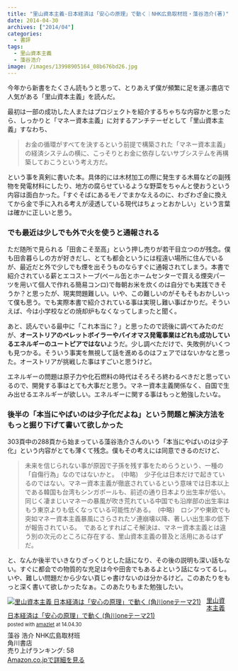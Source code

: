 ```yaml
---
title: "里山資本主義-日本経済は「安心の原理」で動く｜NHK広島取材班・藻谷浩介(著)"
date: 2014-04-30
archives: ["2014/04"]
categories:
  - 書評
tags:
  - 里山資本主義
  - 藻谷浩介
image: /images/13998905164_08b676bd26.jpg
---
```

今年から新書をたくさん読もうと思って、とりあえず僕が頻繁に足を運ぶ書店で人気がある「里山資本主義」を読んだ。

<!--more-->

最初は一部の成功した人またはプロジェクトを紹介するちゃちな内容かと思ったら、しっかりと「マネー資本主義」に対するアンチテーゼとして「里山資本主義」すなわち、

>お金の循環がすべてを決するという前提で構築された「マネー資本主義」の経済システムの横に、こっそりとお金に依存しないサブシステムを再構築しておこうという考え方だ。

という事を真剣に書いた本。具体的には木材加工の際に発生する木屑などの副残物を発電材料にしたり、地方の腐らせているような野菜をちゃんと使おうという内容は面白かった。「すぐそばにあるモノでまかなえるのに、わざわざ金に換えてから金で手に入れる考えが浸透している現代はちょっとおかしい」という言葉は確かに正しいと思う。

### でも最近は少しでも外で火を使うと通報される

ただ随所で見られる「田舎こそ至高」という押し売りが若干目立つのが残念。僕も田舎暮らしの方が好きだし、とても都会というには程遠い場所に住んでいるが、最近だと外で少しでも煙を出そうものならすぐに通報されてしまう。本書で紹介されている薪とエコストーブ(ペール缶とホームセンターで買える煙突パーツを用いて個人で作れる簡易コンロ)で毎朝お米を炊くのは自分でも実践できそうか？と思ったが、現実問題難しい。いや、この難しいのがそもそもおかしいって僕も思う。でも実際本書で紹介されている事は実現し難い事ばかりだ。そういえば、今は小学校などの焼却炉もなくなってしまったと聞く。

あと、読んでいる最中に「これ本当に？」と思ったので読後に調べてみたのだが、**オーストリアのペレットボイラーやバイオマス発電事業はどれも成功しているエネルギーのユートピアではない**ようだ。少し調べただけで、失敗例がいくつも見つかる。そういう事実を無視して話を進めるのはフェアではないかなと思った。オーストリアが挑戦した事はすごいと思うけど。

エネルギーの問題は原子力や化石燃料の時代はそろそろ終わるべきだと思っているので、開発する事はとても大事だと思う。マネー資本主義関係なく、自国で生み出せるエネルギーが欲しい。エネルギーに関する事はもっと勉強したいな。

### 後半の「本当にやばいのは少子化だよね」という問題と解決方法をもっと掘り下げて書いて欲しかった

303頁中の288頁から始まっている藻谷浩介さんのいう「本当にやばいのは少子化」という内容がとても薄くて残念。僕もその考えには同意できるのだけど、

>未来を信じられない事が原因で子孫を残す事をためらうという、一種の「自傷行為」なのではないかと。　(中略)　少子化は日本だけで起きているのではない。マネー資本主義が徹底されているという意味では日本以上である韓国も台湾もシンガポールも、前述の通り日本より出生率が低い。同じく凄まじいマネーの暴風が吹き荒れている中国でも沿岸部の出生率はもう東京よりも低くなっている可能性がある。　(中略)　ロシアや東欧でも突如マネー資本主義暴風にさらされたソ連崩壊以降、著しい出生率の低下が報告されている。　であるとすればこそ解決は、マネー資本主義とは違う別の次元のところに存在する、里山資本主義の普及と活用にあるはずだ。

と、なんか後半でいきなりざっくりとした話になり、その後の説明も深い話もない。すぐに都会での物質的な充足は今や田舎でもあるよという話になってるし。いや、難しい問題だから少ない頁じゃ書けないのは分かるけど。このあたりをもっと深く書いて欲しかったなぁ。このあたりもまた勉強したい。

<div class="amazlet-box" style="margin-bottom:0px;"><div class="amazlet-image" style="float:left;margin:0px 12px 1px 0px;"><a href="https://www.amazon.co.jp/exec/obidos/ASIN/4041105129/t4traw-22/ref=nosim/" name="amazletlink" target="_blank"><img src="//ecx.images-amazon.com/images/I/41wlPiYTcjL._SL160_.jpg" alt="里山資本主義  日本経済は「安心の原理」で動く (角川oneテーマ21)" style="border: none;" /></a></div><div class="amazlet-info" style="line-height:120%; margin-bottom: 10px"><div class="amazlet-name" style="margin-bottom:10px;line-height:120%"><a href="https://www.amazon.co.jp/exec/obidos/ASIN/4041105129/t4traw-22/ref=nosim/" name="amazletlink" target="_blank">里山資本主義  日本経済は「安心の原理」で動く (角川oneテーマ21)</a><div class="amazlet-powered-date" style="font-size:80%;margin-top:5px;line-height:120%">posted with <a href="https://www.amazlet.com/" title="amazlet" target="_blank">amazlet</a> at 14.04.30</div></div><div class="amazlet-detail">藻谷 浩介 NHK広島取材班 <br />角川書店 <br />売り上げランキング: 58<br /></div><div class="amazlet-sub-info" style="float: left;"><div class="amazlet-link" style="margin-top: 5px"><a href="https://www.amazon.co.jp/exec/obidos/ASIN/4041105129/t4traw-22/ref=nosim/" name="amazletlink" target="_blank">Amazon.co.jpで詳細を見る</a></div></div></div><div class="amazlet-footer" style="clear: left"></div></div>
